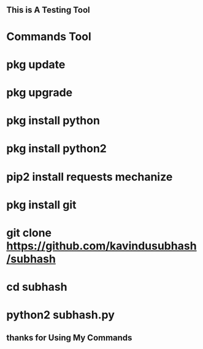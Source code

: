 ## This is A Testing Tool


# Commands Tool

# pkg update

# pkg upgrade

# pkg install python 

# pkg install python2

# pip2 install requests mechanize

# pkg install git

# git clone https://github.com/kavindusubhash/subhash

# cd subhash

# python2 subhash.py

## thanks for Using My Commands 
